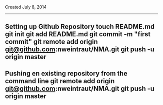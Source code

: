 Created July 8, 2014

--------------
Setting up Github Repository
touch README.md
git init
git add README.md
git commit -m "first commit"
git remote add origin git@github.com:nweintraut/NMA.git
git push -u origin master
-----------
Pushing en existing repository from the command line
git remote add origin git@github.com:nweintraut/NMA.git
git push -u origin master
------------------------------------